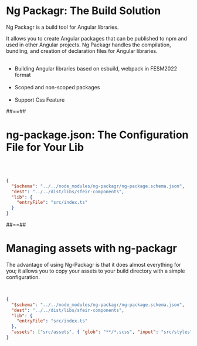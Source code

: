 # Ng Packagr: The Build Solution

Ng Packagr is a build tool for Angular libraries.

It allows you to create Angular packages that can be published to npm and used in other Angular projects. Ng Packagr handles the compilation, bundling, and creation of declaration files for Angular libraries. <br/><br/>

- Building Angular libraries based on esbuild, webpack in FESM2022 format <br/><br/>
- Scoped and non-scoped packages<br/><br/>
- Support Css Feature

##==##

<!-- .slide: class="with-code inconsolata" -->

# ng-package.json: The Configuration File for Your Lib

<br/><br/>

```json
{
  "$schema": "../../node_modules/ng-packagr/ng-package.schema.json",
  "dest": "../../dist/libs/sfeir-components",
  "lib": {
    "entryFile": "src/index.ts"
  }
}
```

<!-- .element: class="big-code" -->

##==##

<!-- .slide: class="with-code inconsolata" -->

# Managing assets with ng-packagr

The advantage of using Ng-Packagr is that it does almost everything for you; it allows you to copy your assets to your build directory with a simple configuration.

<br/>

```json
{
  "$schema": "../../node_modules/ng-packagr/ng-package.schema.json",
  "dest": "../../dist/libs/sfeir-components",
  "lib": {
    "entryFile": "src/index.ts"
  },
  "assets": ["src/assets", { "glob": "**/*.scss", "input": "src/styles", "output": "./styles" }]
}
```

<!-- .element: class="big-code" -->
